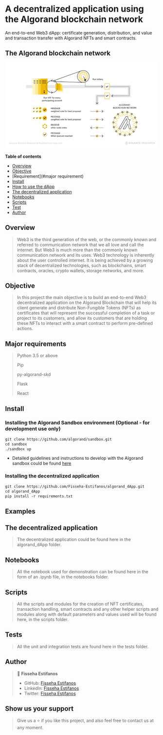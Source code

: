 # A decentralized application using the Algorand blockchain network
An end-to-end Web3 dApp: certificate generation, distribution, and value and transaction transfer with Algorand NFTs and smart contracts.


## The Algorand blockchain network 
![](images/image-I.png)

**Table of contents**

- [Overview](#overview)
- [Objective](#objective)
- [Requirement](#major requirement)
- [Install](#install)
- [How to use the dApp](#examples)
- [The decentralized application](#dApp)
- [Notebooks](#notebooks)
- [Scripts](#scripts)
- [Test](#test)
- [Author](#author)


## Overview
> Web3 is the third generation of the web, or the commonly known and referred to communication network that we all love and call the internet. But Web3 is much more than the commonly known communication network and its uses. Web3 technology is inherently about the user controlled internet. It is being achieved by a growing stack of decentralized technologies, such as blockchains, smart contracts, oracles, crypto wallets, storage networks, and more.   


## Objective
> In this project the main objective is to build an end-to-end Web3 decentralized application on the Algorand Blockchain that will help its client generate and distribute Non-Fungible Tokens (NFTs) as certificates that will represent the successful completion of a task or project to its customers, and allow its customers that are holding these NFTs to interact with a smart contract to perform pre-defined actions.  


## Major requirements
> Python 3.5 or above
> 
> Pip
> 
> py-algorand-skd
> 
> Flask 
> 
> React


## Install

### Installing the Algorand Sandbox environment (Optional - for development use only)
```
git clone https://github.com/algorand/sandbox.git
cd sandbox
./sandbox up
```
- Detailed guidelines and instructions to develop with the Algorand sandbox could be found [here](https://github.com/algorand/sandbox)


### Installing the decentralized application
```
git clone https://github.com/Fisseha-Estifanos/algorand_dApp.git
cd algorand_dApp
pip install -r requirements.txt
```


## Examples
>
>
>


## The decentralized application
> The decentralized application could be found here in the algorand_dApp folder.


## Notebooks
> All the notebook used for demonstration can be found here in the form of an .ipynb file, in the notebooks folder.


## Scripts
> All the scripts and modules for the creation of NFT certificates, transaction handling, smart contracts and any other helper scripts and modules along with default parameters and values used will be found here, in the scripts folder.


## Tests
> All the unit and integration tests are found here in the tests folder.


## Author
> 👤 **Fisseha Estifanos**
>
> - GitHub: [Fisseha Estifanos](https://github.com/fisseha-estifanos)
> - LinkedIn: [Fisseha Estifanos](https://www.linkedin.com/in/fisseha-estifanos-109ba6199/)
> - Twitter: [Fisseha Estifanos](https://twitter.com/f0x__tr0t)


## Show us your support
> Give us a ⭐ if you like this project, and also feel free to contact us at any moment.
